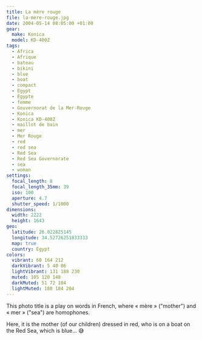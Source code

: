 ```yaml
---
title: La mère rouge
file: la-mere-rouge.jpg
date: 2004-05-14 08:05:00 +01:00
gear:
  make: Konica
  model: KD-400Z
tags:
  - Africa
  - Afrique
  - bateau
  - bikini
  - blue
  - boat
  - compact
  - Egypt
  - Égypte
  - femme
  - Gouvernorat de la Mer-Rouge
  - Konica
  - Konica KD-400Z
  - maillot de bain
  - mer
  - Mer Rouge
  - red
  - red sea
  - Red Sea
  - Red Sea Governorate
  - sea
  - woman
settings:
  focal_length: 8
  focal_length_35mm: 39
  iso: 100
  aperture: 4.7
  shutter_speed: 1/1000
dimensions:
  width: 2222
  height: 1643
geo:
  latitude: 26.022825145
  longitude: 34.52726251833333
  map: true
  country: Egypt
colors:
  vibrant: 60 164 212
  darkVibrant: 5 40 86
  lightVibrant: 131 188 230
  muted: 105 120 148
  darkMuted: 51 72 104
  lightMuted: 180 184 204
---
```


This photo title is a play on words in French, where « mère » ("mother") and « mer » ("sea") are homophones.

Here, it is the mother (of our children) dressed in red, who is on a boat on the Red Sea, which is blue… 😅
